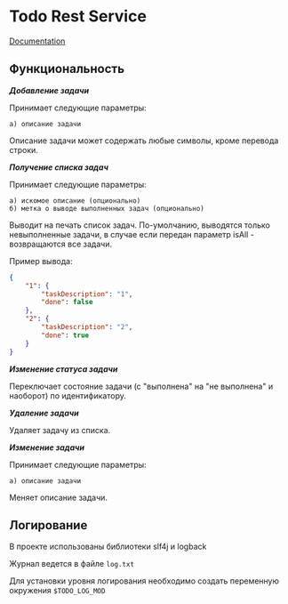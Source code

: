 # Todo Rest Service

[Documentation](https://app.swaggerhub.com/apis-docs/ostapkazak/todo/1.0.0)

## **Функциональность**

**_Добавление задачи_**

Принимает следующие параметры:

    a) описание задачи

Описание задачи может содержать любые символы, кроме перевода строки.

**_Получение списка задач_**

Принимает следующие параметры:

    a) искомое описание (опционально)
    б) метка о выводе выполненных задач (опционально) 

Выводит на печать список задач. По-умолчанию, выводятся только невыполненные задачи, в случае если передан параметр isAll - возвращаются все задачи.

Пример вывода:

```json
{
    "1": {
        "taskDescription": "1",
        "done": false
    },
    "2": {
        "taskDescription": "2",
        "done": true
    }
}
```

**_Изменение статуса задачи_**

Переключает состояние задачи (с "выполнена" на "не выполнена" и наоборот) по идентификатору.

**_Удаление задачи_**

Удаляет задачу из списка.

**_Изменение задачи_**

Принимает следующие параметры:

    a) описание задачи

Меняет описание задачи.


## **Логирование**

В проекте использованы библиотеки slf4j и logback

Журнал ведется в файле `log.txt`

Для установки уровня логирования необходимо создать переменную окружения `$TODO_LOG_MOD`


